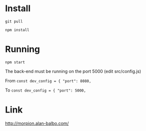 # Install 
`git pull`

`npm install`

# Running
`npm start`

The back-end must be running on the port 5000 (edit src/config.js)

From 
`const dev_config = {
	"port": 8080,`
  
To
 `const dev_config = {
	"port": 5000,`
	
	
	
# Link
http://morpion.alan-balbo.com/
